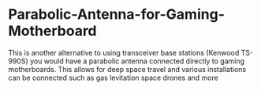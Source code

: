 # Parabolic-Antenna-for-Gaming-Motherboard
This is another alternative to using transceiver base stations (Kenwood TS-990S) you would have a parabolic antenna connected directly to gaming motherboards. This allows for deep space travel and various installations can be connected such as gas levitation space drones and more
